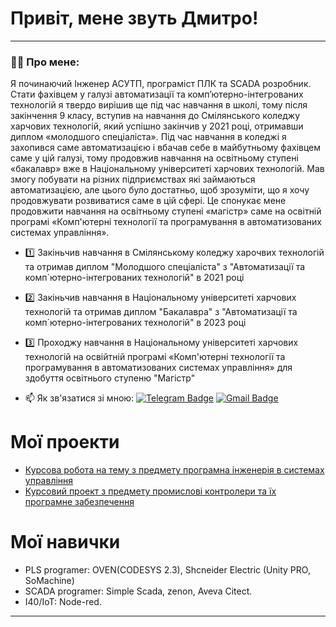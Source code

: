 # Привіт, мене звуть Дмитро!

---

### :man_technologist: Про мене:

Я починаючий Інженер АСУТП, програміст ПЛК та SCADA розробник. Стати фахівцем у галузі автоматизації та комп’ютерно-інтегрованих технологій я твердо вирішив ще під час навчання в школі, тому після закінчення 9 класу, вступив на навчання до Смілянського коледжу харчових технологій, який успішно закінчив у 2021 році, отримавши диплом «молодшого спеціаліста». Під час навчання в коледжі я захопився саме автоматизацією і вбачав себе в майбутньому фахівцем саме у цій галузі, тому продовжив навчання на освітньому ступені «бакалавр» вже в Національному університеті харчових технологій. Мав змогу побувати на різних підприємствах які займаються автоматизацією, але цього було достатньо, щоб зрозуміти, що я хочу продовжувати розвиватися саме в цій сфері. Це спонукає мене продовжити навчання на освітньому ступені «магістр» саме на освітній програмі «Комп'ютерні технології та програмування в автоматизованих системах управління».

- :one: Закіньчив навчання в Смілянському коледжу харочвих технологій та отримав диплом "Молодшого спеціаліста" з "Автоматизації та комп`ютерно-інтегрованих технологій" в 2021 році
- :two: Закіньчив навчання в Національному університеті харчових технологій та отримав диплом "Бакалавра" з "Автоматизації та комп`ютерно-інтегрованих технологій" в 2023 році
- :three: Проходжу навчання в Національному університеті харчових технологій на освійтній програмі «Комп'ютерні технології та програмування в автоматизованих системах управління» для здобуття освітнього ступеню "Магістр"

- :mailbox: Як зв'язатися зі мною: [![Telegram Badge](https://img.shields.io/badge/-Dmytro-blue?style=flat&logo=Telegram&logoColor=white)](https://t.me/d1mka_i) [![Gmail Badge](https://img.shields.io/badge/-Gmail-red?style=flat&logo=Gmail&logoColor=white)](mailto:dima.kvothenko007@gmail.com)


# Мої проекти 

- [Курсова робота на тему з предмету програмна інженерія в системах управління](https://github.com/dimakvot/Course-work-on-the-subject-Software-engineering-in-control-systems)
- [Курсовий проект з предмету промислові контролери та їх програмне забезпечення](https://github.com/dimakvot/Course-project-of-industrial-controllers-and-their-software)

# Мої навички
- PLS programer: OVEN(CODESYS 2.3), Shcneider Electric (Unity PRO, SoMachine)
- SCADA programer: Simple Scada, zenon, Aveva Citect.
- I40/IoT: Node-red.

---
